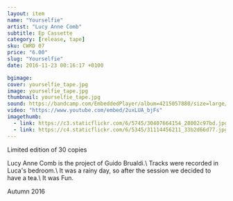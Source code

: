 ```yaml
---
layout: item
name: "Yourselfie"
artist: "Lucy Anne Comb"
subtitle: Ep Cassette
category: [release, tape]
sku: CWRD 07
price: "6.00"
slug: "Yourselfie"
date: 2016-11-23 00:16:17 +0100

bgimage: 
cover: yourselfie_tape.jpg
image: yourselfie_tape.jpg
thumbnail: yourselfie_tape.jpg
sound: https://bandcamp.com/EmbeddedPlayer/album=4215057880/size=large/bgcol=333333/linkcol=ffffff/tracklist=false/artwork=small/transparent=true/
video: "https://www.youtube.com/embed/2uxLUA_bjFs"
imagethumb:
  - link: https://c3.staticflickr.com/6/5745/30407664154_28002c97bd.jpg
  - link: https://c4.staticflickr.com/6/5345/31114456211_33b2d66d77.jpg
---
```


Limited edition of 30 copies

Lucy Anne Comb is the project of Guido Brualdi.\\
Tracks were recorded in Luca's bedroom.\\
It was a rainy day, so after the session we decided to have a tea.\\
It was Fun.

Autumn 2016